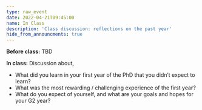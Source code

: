 ```yaml
---
type: raw_event
date: 2022-04-21T09:45:00
name: In Class
description: 'Class discussion: reflections on the past year'
hide_from_announcments: true
---
```


**Before class:** TBD

**In class:** Discussion about,
* What did you learn in your first year of the PhD that you didn’t expect to learn?
* What was the most rewarding / challenging experience of the first year?
* What do you expect of yourself, and what are your goals and hopes for your G2 year?
